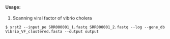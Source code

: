 #### Usage:

1. Scanning viral factor of vibrio cholera 

```
$ srst2 --input_pe SRR000001_1.fastq SRR000001_2.fastq --log --gene_db Vibrio_VF_clustered.fasta --output output
```
